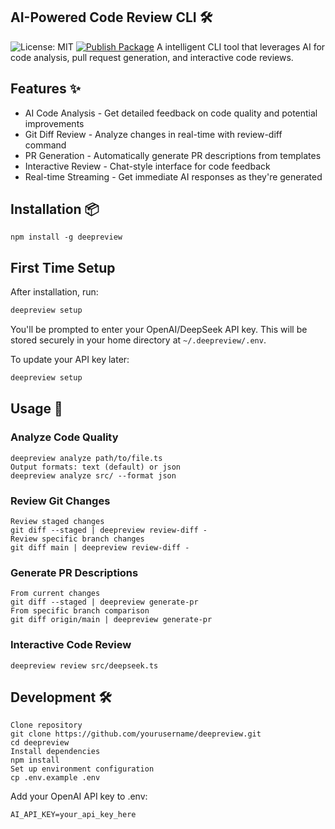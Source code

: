 ## AI-Powered Code Review CLI 🛠️
![License: MIT](https://img.shields.io/badge/License-MIT-yellow.svg)
[![Publish Package](https://github.com/aindong/deepreview/actions/workflows/publish.yml/badge.svg)](https://github.com/aindong/deepreview/actions/workflows/publish.yml)
A intelligent CLI tool that leverages AI for code analysis, pull request generation, and interactive code reviews.

## Features ✨
- AI Code Analysis - Get detailed feedback on code quality and potential improvements
- Git Diff Review - Analyze changes in real-time with review-diff command
- PR Generation - Automatically generate PR descriptions from templates
- Interactive Review - Chat-style interface for code feedback
- Real-time Streaming - Get immediate AI responses as they're generated

## Installation 📦
```
npm install -g deepreview
```

## First Time Setup

After installation, run:
```bash
deepreview setup
```

You'll be prompted to enter your OpenAI/DeepSeek API key. This will be stored securely in your home directory at `~/.deepreview/.env`.

To update your API key later:
```bash
deepreview setup
```

## Usage 🚀

### Analyze Code Quality
```
deepreview analyze path/to/file.ts
Output formats: text (default) or json
deepreview analyze src/ --format json
```

### Review Git Changes
```
Review staged changes
git diff --staged | deepreview review-diff -
Review specific branch changes
git diff main | deepreview review-diff -
```

### Generate PR Descriptions
```
From current changes
git diff --staged | deepreview generate-pr
From specific branch comparison
git diff origin/main | deepreview generate-pr
```

### Interactive Code Review
```
deepreview review src/deepseek.ts
```

## Development 🛠️
```
Clone repository
git clone https://github.com/yourusername/deepreview.git
cd deepreview
Install dependencies
npm install
Set up environment configuration
cp .env.example .env
```
Add your OpenAI API key to .env:
```
AI_API_KEY=your_api_key_here
```
